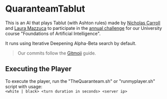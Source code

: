 # QuaranteamTablut

This is an AI that plays Tablut (with Ashton rules) made by [Nicholas Carroll](https://github.com/dropino) and [Laura Mazzuca](https://github.com/lauramazzuca21) to participate in the [annual challenge](http://ai.unibo.it/games/boardgamecompetition) for our University course "Foundations of Artificial Intelligence".  

It runs using Iterative Deepening Alpha-Beta search by default.

> Our commits follow the [Gitmoji](https://gitmoji.carloscuesta.me/) guide.

## Executing the Player

To execute the player, run the "TheQuaranteam.sh" or "runmyplayer.sh" script with usage:  
`<white | black> <turn duration in seconds> <server ip>`

